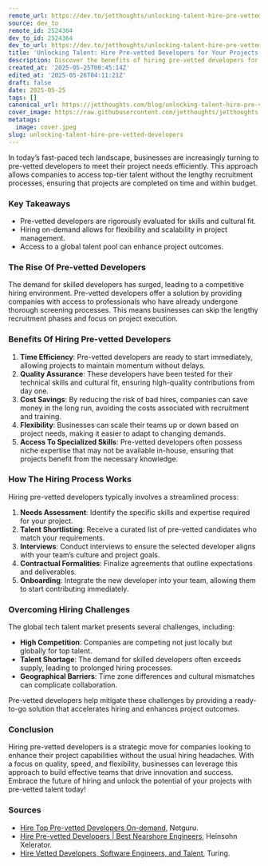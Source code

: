 ```yaml
---
remote_url: https://dev.to/jetthoughts/unlocking-talent-hire-pre-vetted-developers-for-your-projects-33j8
source: dev_to
remote_id: 2524364
dev_to_id: 2524364
dev_to_url: https://dev.to/jetthoughts/unlocking-talent-hire-pre-vetted-developers-for-your-projects-33j8
title: 'Unlocking Talent: Hire Pre-vetted Developers for Your Projects'
description: Discover the benefits of hiring pre-vetted developers for your projects. Learn how this approach can save time, reduce costs, and enhance project outcomes.
created_at: '2025-05-25T08:45:14Z'
edited_at: '2025-05-26T04:11:21Z'
draft: false
date: 2025-05-25
tags: []
canonical_url: https://jetthoughts.com/blog/unlocking-talent-hire-pre-vetted-developers/
cover_image: https://raw.githubusercontent.com/jetthoughts/jetthoughts.github.io/master/content/blog/unlocking-talent-hire-pre-vetted-developers/cover.jpeg
metatags:
  image: cover.jpeg
slug: unlocking-talent-hire-pre-vetted-developers
---
```

In today’s fast-paced tech landscape, businesses are increasingly turning to pre-vetted developers to meet their project needs efficiently. This approach allows companies to access top-tier talent without the lengthy recruitment processes, ensuring that projects are completed on time and within budget.

### Key Takeaways

*   Pre-vetted developers are rigorously evaluated for skills and cultural fit.
*   Hiring on-demand allows for flexibility and scalability in project management.
*   Access to a global talent pool can enhance project outcomes.

### The Rise Of Pre-vetted Developers

The demand for skilled developers has surged, leading to a competitive hiring environment. Pre-vetted developers offer a solution by providing companies with access to professionals who have already undergone thorough screening processes. This means businesses can skip the lengthy recruitment phases and focus on project execution.

### Benefits Of Hiring Pre-vetted Developers

1.  **Time Efficiency**: Pre-vetted developers are ready to start immediately, allowing projects to maintain momentum without delays.
2.  **Quality Assurance**: These developers have been tested for their technical skills and cultural fit, ensuring high-quality contributions from day one.
3.  **Cost Savings**: By reducing the risk of bad hires, companies can save money in the long run, avoiding the costs associated with recruitment and training.
4.  **Flexibility**: Businesses can scale their teams up or down based on project needs, making it easier to adapt to changing demands.
5.  **Access To Specialized Skills**: Pre-vetted developers often possess niche expertise that may not be available in-house, ensuring that projects benefit from the necessary knowledge.

### How The Hiring Process Works

Hiring pre-vetted developers typically involves a streamlined process:

1.  **Needs Assessment**: Identify the specific skills and expertise required for your project.
2.  **Talent Shortlisting**: Receive a curated list of pre-vetted candidates who match your requirements.
3.  **Interviews**: Conduct interviews to ensure the selected developer aligns with your team’s culture and project goals.
4.  **Contractual Formalities**: Finalize agreements that outline expectations and deliverables.
5.  **Onboarding**: Integrate the new developer into your team, allowing them to start contributing immediately.

### Overcoming Hiring Challenges

The global tech talent market presents several challenges, including:

*   **High Competition**: Companies are competing not just locally but globally for top talent.
*   **Talent Shortage**: The demand for skilled developers often exceeds supply, leading to prolonged hiring processes.
*   **Geographical Barriers**: Time zone differences and cultural mismatches can complicate collaboration.

Pre-vetted developers help mitigate these challenges by providing a ready-to-go solution that accelerates hiring and enhances project outcomes.

### Conclusion

Hiring pre-vetted developers is a strategic move for companies looking to enhance their project capabilities without the usual hiring headaches. With a focus on quality, speed, and flexibility, businesses can leverage this approach to build effective teams that drive innovation and success. Embrace the future of hiring and unlock the potential of your projects with pre-vetted talent today!

### Sources

*   [Hire Top Pre-vetted Developers On-demand](https://www.netguru.com/hire), Netguru.
*   [Hire Pre-vetted Developers | Best Nearshore Engineers](https://www.us.heinsohn.co/blog/pre-vetted-developers/), Heinsohn Xelerator.
*   [Hire Vetted Developers, Software Engineers, and Talent](https://www.turing.com/hire-developers), Turing.
